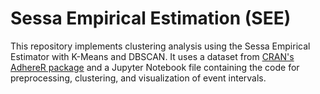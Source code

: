 # Sessa Empirical Estimation (SEE)
This repository implements clustering analysis using the Sessa Empirical Estimator with K-Means and DBSCAN. It uses a dataset from [CRAN's AdhereR package](https://search.r-project.org/CRAN/refmans/AdhereR/html/med.events.ATC.html) and a Jupyter Notebook file containing the code for preprocessing, clustering, and visualization of event intervals.
